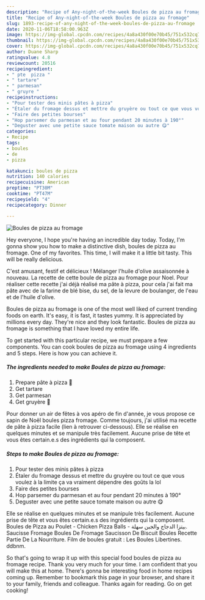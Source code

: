 ```yaml
---
description: "Recipe of Any-night-of-the-week Boules de pizza au fromage"
title: "Recipe of Any-night-of-the-week Boules de pizza au fromage"
slug: 1893-recipe-of-any-night-of-the-week-boules-de-pizza-au-fromage
date: 2020-11-06T18:58:00.963Z
image: https://img-global.cpcdn.com/recipes/4a8a430f00e70b45/751x532cq70/boules-de-pizza-au-fromage-photo-principale-de-la-recette.jpg
thumbnail: https://img-global.cpcdn.com/recipes/4a8a430f00e70b45/751x532cq70/boules-de-pizza-au-fromage-photo-principale-de-la-recette.jpg
cover: https://img-global.cpcdn.com/recipes/4a8a430f00e70b45/751x532cq70/boules-de-pizza-au-fromage-photo-principale-de-la-recette.jpg
author: Duane Sharp
ratingvalue: 4.8
reviewcount: 20516
recipeingredient:
- " pte  pizza "
- " tartare"
- " parmesan"
- " gruyre "
recipeinstructions:
- "Pour tester des minis pâtes à pizza"
- "Étaler du fromage dessus et mettre du gruyère ou tout ce que vous voulez à la limite ça va vraiment dépendre des goûts la lol"
- "Faire des petites bourses"
- "Hop parsemer du parmesan et au four pendant 20 minutes à 190°"
- "Deguster avec une petite sauce tomate maison ou autre 😋"
categories:
- Recipe
tags:
- boules
- de
- pizza

katakunci: boules de pizza 
nutrition: 140 calories
recipecuisine: American
preptime: "PT30M"
cooktime: "PT47M"
recipeyield: "4"
recipecategory: Dinner

---
```



![Boules de pizza au fromage](https://img-global.cpcdn.com/recipes/4a8a430f00e70b45/751x532cq70/boules-de-pizza-au-fromage-photo-principale-de-la-recette.jpg)

Hey everyone, I hope you're having an incredible day today. Today, I'm gonna show you how to make a distinctive dish, boules de pizza au fromage. One of my favorites. This time, I will make it a little bit tasty. This will be really delicious.

C&#39;est amusant, festif et délicieux ! Mélanger l&#39;huile d&#39;olive assaisonnée à nouveau. La recette de cette boule de pizza au fromage pour Noel. Pour réaliser cette recette j&#39;ai déjà réalisé ma pâte à pizza, pour cela j&#39;ai fait ma pâte avec de la farine de blé bise, du sel, de la levure de boulanger, de l&#39;eau et de l&#39;huile d&#39;olive.

Boules de pizza au fromage is one of the most well liked of current trending foods on earth. It's easy, it is fast, it tastes yummy. It is appreciated by millions every day. They're nice and they look fantastic. Boules de pizza au fromage is something that I have loved my entire life.


To get started with this particular recipe, we must prepare a few components. You can cook boules de pizza au fromage using 4 ingredients and 5 steps. Here is how you can achieve it.

<!--inarticleads1-->

##### The ingredients needed to make Boules de pizza au fromage:

1. Prepare  pâte à pizza 🍕
1. Get  tartare
1. Get  parmesan
1. Get  gruyère 🧀


Pour donner un air de fêtes à vos apéro de fin d&#39;année, je vous propose ce sapin de Noël boules pizza fromage. Comme toujours, j&#39;ai utilisé ma recette de pâte à pizza facile (lien à retrouver ci-dessous). Elle se réalise en quelques minutes et se manipule très facilement. Aucune prise de tête et vous êtes certain.e.s des ingrédients qui la composent. 

<!--inarticleads2-->

##### Steps to make Boules de pizza au fromage:

1. Pour tester des minis pâtes à pizza
1. Étaler du fromage dessus et mettre du gruyère ou tout ce que vous voulez à la limite ça va vraiment dépendre des goûts la lol
1. Faire des petites bourses
1. Hop parsemer du parmesan et au four pendant 20 minutes à 190°
1. Deguster avec une petite sauce tomate maison ou autre 😋


Elle se réalise en quelques minutes et se manipule très facilement. Aucune prise de tête et vous êtes certain.e.s des ingrédients qui la composent. Boules de Pizza au Poulet - Chicken Pizza Balls - بيتزا الدجاج والجبن سهلة. Saucisse Fromage Boules De Fromage Saucisson De Biscuit Boules Recette Partie De La Nourriture. Film de boules gratuit : Les Boules Libertines. ddbnm. 

So that's going to wrap it up with this special food boules de pizza au fromage recipe. Thank you very much for your time. I am confident that you will make this at home. There's gonna be interesting food in home recipes coming up. Remember to bookmark this page in your browser, and share it to your family, friends and colleague. Thanks again for reading. Go on get cooking!
